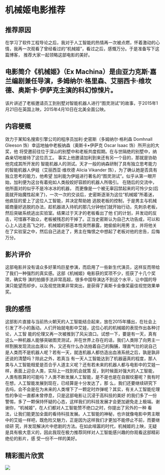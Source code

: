 # 机械姬电影推荐
## 推荐原因
在学习了软件工程导论之后，我对于人工智能的热情再一次被点燃，怀着激动的心情，我再一次观看了曾经看过的“机械姬”，看过之后，感慨万分。于是准备写下这篇博客，
推荐大家一起领略这部电影的美好。
## 电影简介《机械姬》（Ex Machina）是由亚力克斯·嘉兰编剧兼任导演，多姆纳尔·格里森、艾丽西卡·维坎德、奥斯卡·伊萨克主演的科幻惊悚片。
该片讲述了老板邀请员工到别墅对智能机器人进行“图灵测试”的故事，于2015年1月21日在英国上映，2015年4月10日在北美全面公映。
## 内容梗概
效力于某知名搜索引擎公司的程序员加利·史密斯（多姆纳尔·格利森 Domhnall Gleeson 饰）幸运地抽中老板纳森（奥斯卡•伊萨克 Oscar Isaac 饰）所开出的大奖，他
将受邀前往位于深山的别墅中和老板共度假期。在与世隔绝的别墅中，纳森亲切地接待了这位员工。 事实上他邀请加利到来还有另一个目的，那就是协助他完成其所开发的
智能机器人的测试。天才一般的纳森研制了具有独立思考能力的智能机器人伊娃（艾丽西亚·维坎德 Alicia Vikander 饰），为了确认她是否具有独立思考的能力，他希望
加利能为伊娃进行著名的“图灵测试”。似乎从第一眼开始，加利便为这台有着宛如人类般姣好容颜的机器人所吸引。 在随后的交流中，他所面对的似乎不是冷冰冰的机器，
而更像是一个被无辜囚禁起来的可怜少女(后面就开始魔性起来了)，一次一次的交谈后，史密斯逐渐为这位“机械姬”所着迷，他疯狂的爱上了这位人工智能，并决定帮助她
逃脱老板的控制，于是男主与机械姬商量好逃脱的办法，趁机器进入待机的那几分钟他们就开始行动，先刺杀老板，然后突破系统逃出实验室。结果过于天才的老板看出了他
们的计划，并发动的反击，可惜寡不敌众，老板被残忍的干掉了。正当史密斯认为自己大功告成，可以和心上人远走高飞之时，机械姬的邪恶本性突然暴露，她偷偷利用男
主，并将他关在了实验室之中，然后自己逃走了，男主在悔恨之中想起了老板对他的忠告，后悔万分。
## 影片评价
这部电影并没有请众多好莱坞巨星参演，而启用了一些新生代演员，这样反而带给了我们一种强烈的真实感。这部《机械姬》电影获的奖项不少，揽获了十几个奖项，确实导
演的拍摄手法非常高超，很多中国导演达不到这个水平，让中国的导演只能望而却步。以及视觉效果非常突出，是获得了奥斯卡金像奖最佳视觉效果单奖。
## 我的感悟
这部影片直接与当前热火朝天的人工智能结合起来，放在2015年播出，在社会上引发了不小的轰动。人们开始就电影中艾娃，这位心机的机械姬的表现作出各种讨论，人工智
能的伦理又再一次被推到了风尖浪口。试想一下，要是有一天，真有这么一种机器人能够突破图灵测试，并在世界上存在的话，我们人类除了向男主一样割腕发现流出血液以
外，又还有什么办法拍着自己的胸脯，理直气壮的说自己是人类而不是机器人呢？若有一天，就连机器人都仿造出血液系统之后，孰是孰非还说的清楚吗？除此之外，若真当
有一天人工智能达到了机器逼真的程度，那人类与人工智能相爱是否合乎人道主义呢？还有若未来的机器人都与电影中的艾娃一样，表面上迎合人类，实际上一找到机会就策
反，到时候面对强大的人工智能，人类有胜算的可能吗？人类不断发展人工智能，是不是也是在自掘坟墓呢？我有时在想，人工智能发展到现在，已经算是十分发达了，那
么，我们还要继续研究下去吗，会不会是在为未来的人类埋下了一颗定时炸弹呢？其实，有关人工智能伦理性的争论一直都未曾停息，只是这部电影让沉浸于高科技的美好
的我们多了一份警惕，多了一颗保持怀疑的心态，这样我们的科技发展才会更加避免走上极端。谢谢你，“机械姬”，在人们都对人工智能赞不绝口之时，你提出了另外的一种
看法，让我们能更加全面的看待科技发展。人工智能的神秘，也许就像电影中男主眼中的艾娃一样吧，既危险又魅力，正是因为这样我们才更加不能停止不前，而要继续研
究，并发现解决片中悲剧的方法。在如此喧嚣的时代，机械姬的上映，无疑是具有极大意义的，因此我现在极力推荐同样对人工智能感兴趣的你观看这部精彩绝伦的影片，感
受一份不一样的美好。
## 精彩图片欣赏
![](https://movie.douban.com/subject/4160540/photos?type=R)
![]()
![]()
![]()
![]()
